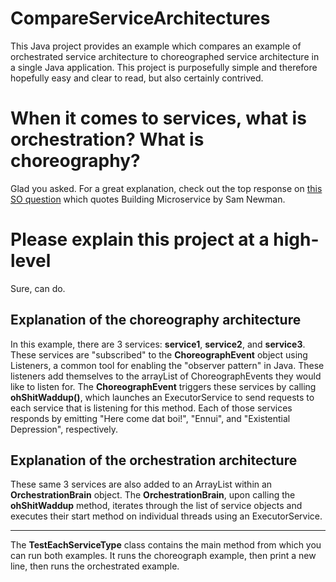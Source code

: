 # CompareServiceArchitectures
This Java project provides an example which compares an example of orchestrated service architecture to choreographed service architecture in a single Java application. This project is purposefully simple and therefore hopefully easy and clear to read, but also certainly contrived.

# When it comes to services, what is orchestration? What is choreography?
Glad you asked. For a great explanation, check out the top response on [this SO question](https://stackoverflow.com/questions/29117570/orchestrating-microservices) which quotes Building Microservice by Sam Newman. 

# Please explain this project at a high-level
Sure, can do. 

## Explanation of the choreography architecture
In this example, there are 3 services: **service1**, **service2**, and **service3**. These services are "subscribed" to the **ChoreographEvent** object using Listeners, a common tool for enabling the "observer pattern" in Java. These listeners add themselves to the arrayList of ChoreographEvents they would like to listen for. The **ChoreographEvent** triggers these services by calling **ohShitWaddup()**, which launches an ExecutorService to send requests to each service that is listening for this method. Each of those services responds by emitting "Here come dat boi!", "Ennui", and "Existential Depression", respectively.

## Explanation of the orchestration architecture

These same 3 services are also added to an ArrayList within an **OrchestrationBrain** object. The **OrchestrationBrain**, upon calling the **ohShitWaddup** method, iterates through the list of service objects and executes their start method on individual threads using an ExecutorService. 

--- 

The **TestEachServiceType** class contains the main method from which you can run both examples. It runs the choreograph example, then print a new line, then runs the orchestrated example. 
